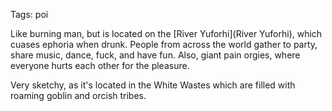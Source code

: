 Tags: poi

Like burning man, but is located on the [River Yuforhi](River Yuforhi), which cuases ephoria when drunk. People from across the world gather to party, share music, dance, fuck, and have fun. Also, giant pain orgies, where everyone hurts each other for the pleasure.

Very sketchy, as it's located in the White Wastes which are filled with roaming goblin and orcish tribes.